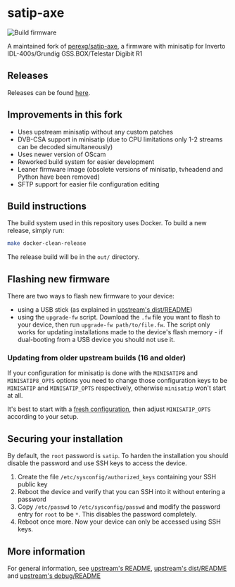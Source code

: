 # satip-axe

![Build firmware](https://github.com/Jalle19/satip-axe/workflows/Build%20firmware/badge.svg)

A maintained fork of [perexg/satip-axe](https://github.com/perexg/satip-axe), a firmware with minisatip for Inverto IDL-400s/Grundig GSS.BOX/Telestar Digibit R1

## Releases

Releases can be found [here](https://github.com/Jalle19/satip-axe/releases).

## Improvements in this fork

* Uses upstream minisatip without any custom patches
* DVB-CSA support in minisatip (due to CPU limitations only 1-2 streams can be decoded simultaneously)
* Uses newer version of OScam
* Reworked build system for easier development
* Leaner firmware image (obsolete versions of minisatip, tvheadend and Python have been removed)
* SFTP support for easier file configuration editing

## Build instructions

The build system used in this repository uses Docker. To build a new release, simply run:

```bash
make docker-clean-release
```

The release build will be in the `out/` directory.

## Flashing new firmware

There are two ways to flash new firmware to your device:

* using a USB stick (as explained in [upstream's dist/README](https://github.com/perexg/satip-axe/blob/master/dist/README))
* using the `upgrade-fw` script. Download the `.fw` file you want to flash to your device, then run `upgrade-fw path/to/file.fw`. The script only works for updating installations made to the device's flash memory - if dual-booting from a 
USB device you should not use it.

### Updating from older upstream builds (16 and older)

If your configuration for minisatip is done with the `MINISATIP8` and `MINISATIP8_OPTS` options you need to change 
those configuration keys to be `MINISATIP` and `MINISATIP_OPTS` respectively, otherwise `minisatip` won't start 
at all.

It's best to start with a [fresh configuration](./fs-add/etc/config.default), then adjust `MINISATIP_OPTS` according to your setup.


## Securing your installation

By default, the `root` password is `satip`. To harden the installation you should 
disable the password and use SSH keys to access the device.

1. Create the file `/etc/sysconfig/authorized_keys` containing your SSH public key
2. Reboot the device and verify that you can SSH into it without entering a password
3. Copy `/etc/passwd` to `/etc/sysconfig/passwd` and modify the password entry for `root` to be `*`. This disables the password completely.
4. Reboot once more. Now your device can only be accessed using SSH keys.

## More information

For general information, see [upstream's README](https://github.com/perexg/satip-axe#readme), [upstream's dist/README](https://github.com/perexg/satip-axe/blob/master/dist/README) and [upstream's debug/README](https://github.com/perexg/satip-axe/blob/master/debug/README.md)
